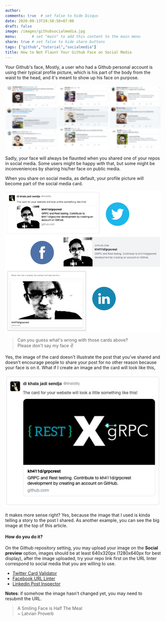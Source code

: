 ```yaml
---
author: 
comments: true	# set false to hide Disqus
date: 2020-09-13T19:58:58+07:00
draft: false
image: /images/githubsocialmedia.jpg
menu: 		# set "main" to add this content to the main menu
share: true	# set false to hide share buttons
tags: ["github","tutorial","socialmedia"]
title: How to Not Flaunt Your Github Face on Social Media
---
```


Your Github's face, Mostly, a user who had a Github personal account is using their typical profile picture, which is his part of the body from the waist to the head, and it's meant to show up his face on purpose.

![people faces](/images/twittergithubfaces.png)

Sadly, your face will always be flaunted when you shared one of your repos in social media. Some users might be happy with that, but some might be inconveniences by sharing his/her face on public media.

When you share on social media, as default, your profile picture will become part of the social media card.

![social media share card](/images/socmedgithubfaceme.png)

> Can you guess what's wrong with those cards above?  
> Please don't say my face :v:

Yes, the image of the card doesn't illustrate the post that you've shared and doesn't encourage people to share your post for no other reason because your face is on it. What if I create an image and the card will look like this,

![fixed twitter card](/images/githubfixedtwittercard.jpg)

It makes more sense right? Yes, because the image that I used is kinda telling a story to the post I shared. As another example, you can see the big image at the top of this article.

#### How do you do it?

On the Github repository setting, you may upload your image on the __Social preview__ option, images should be at least 640x320px (1280x640px for best display), after the image uploaded, try your repo link first on the URL linter correspond to social media that you are willing to use.

- [Twitter Card Validator](https://cards-dev.twitter.com/validator)
- [Facebook URL Linter](https://developers.facebook.com/tools/debug/)
- [Linkedin Post Inspector](https://www.linkedin.com/post-inspector/)

__Notes__: if somehow the image hasn't changed yet, you may need to resubmit the URL.

> A Smiling Face is Half The Meal  
> ~ Latvian Proverb